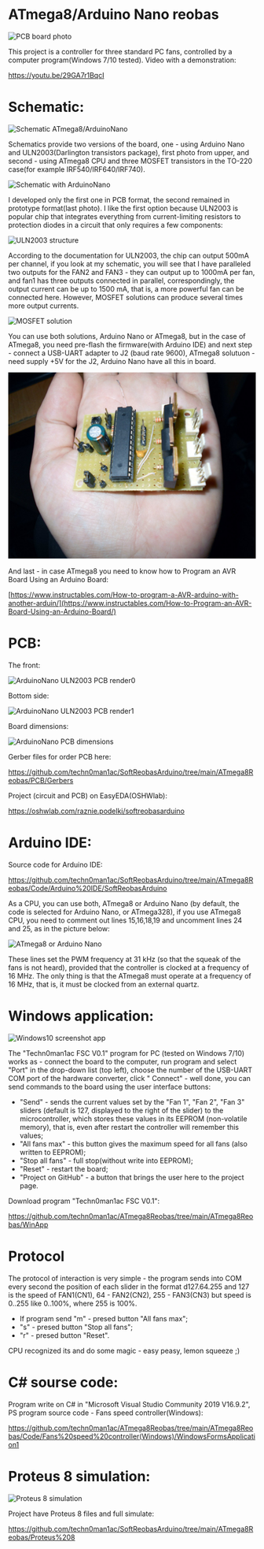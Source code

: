 # ATmega8/Arduino Nano reobas

![PCB board photo](https://raw.githubusercontent.com/techn0man1ac/SoftReobasArduino/main/ATmega8Reobas/Img/20230804_1619081.jpg "Board photo")

This project is a controller for three standard PC fans, controlled by a computer program(Windows 7/10 tested). Video with a demonstration:

https://youtu.be/29GA7r1BqcI

# Schematic:

![Schematic ATmega8/ArduinoNano](https://raw.githubusercontent.com/techn0man1ac/SoftReobasArduino/main/ATmega8Reobas/Img/Schematic_SoftReobasArduino_2023-08-04.png "Schematic ATmega8/ArduinoNano")

Schematics provide two versions of the board, one - using Arduino Nano and ULN2003(Darlington transistors package), first photo from upper, and second - using ATmega8 CPU and three MOSFET transistors in the TO-220 case(for example IRF540/IRF640/IRF740). 

![Schematic with ArduinoNano](https://raw.githubusercontent.com/techn0man1ac/SoftReobasArduino/main/ATmega8Reobas/Img/ArduinoNano_schematic.png "Schematic with ArduinoNano")

I developed only the first one in PCB format, the second remained in prototype format(last photo). I like the first option because ULN2003 is popular chip that integrates everything from current-limiting resistors to protection diodes in a circuit that only requires a few components:

![ULN2003 structure](https://raw.githubusercontent.com/techn0man1ac/SoftReobasArduino/main/ATmega8Reobas/Img/ULN2003.png "ULN2003 structure")

According to the documentation for ULN2003, the chip can output 500mA per channel, if you look at my schematic, you will see that I have paralleled two outputs for the FAN2 and FAN3 - they can output up to 1000mA per fan, and fan1 has three outputs connected in parallel, correspondingly, the output current can be up to 1500 mA, that is, a more powerful fan can be connected here. However, MOSFET solutions can produce several times more output currents.

![MOSFET solution](https://raw.githubusercontent.com/techn0man1ac/SoftReobasArduino/main/ATmega8Reobas/Img/ATmega8_schematic.png "MOSFET solution")

You can use both solutions, Arduino Nano or ATmega8, but in the case of ATmega8, you need pre-flash the firmware(with Arduino IDE) and next step - connect a USB-UART adapter to J2 (baud rate 9600), ATmega8 solutuon - need supply +5V for the J2, Arduino Nano have all this in board.

![Schematic ATmega8/ArduinoNano](https://raw.githubusercontent.com/techn0man1ac/ATmega8Reobas/main/ATmega8Reobas/Img/Photo.jpg "Schematic ATmega8/ArduinoNano")

And last - in case ATmega8 you need to know how to Program an AVR Board Using an Arduino Board:

[https://www.instructables.com/How-to-program-a-AVR-arduino-with-another-arduin/](https://www.instructables.com/How-to-Program-an-AVR-Board-Using-an-Arduino-Board/)

# PCB:

The front:

![ArduinoNano ULN2003 PCB render0](https://raw.githubusercontent.com/techn0man1ac/SoftReobasArduino/main/ATmega8Reobas/Img/PCB_ArduinoNano0.png "ArduinoNano ULN2003 PCB render0")

Bottom side:

![ArduinoNano ULN2003 PCB render1](https://raw.githubusercontent.com/techn0man1ac/SoftReobasArduino/main/ATmega8Reobas/Img/PCB_ArduinoNano1.png "ArduinoNano ULN2003 PCB render1")

Board dimensions:

![ArduinoNano PCB dimensions](https://raw.githubusercontent.com/techn0man1ac/SoftReobasArduino/main/ATmega8Reobas/Img/ArduinoNano_PCB_dimensions.png "ArduinoNano ArduinoNano PCB dimensions")

Gerber files for order PCB here:

https://github.com/techn0man1ac/SoftReobasArduino/tree/main/ATmega8Reobas/PCB/Gerbers

Project (circuit and PCB) on EasyEDA(OSHWlab):

https://oshwlab.com/raznie.podelki/softreobasarduino

# Arduino IDE:

Source code for Arduino IDE:

https://github.com/techn0man1ac/SoftReobasArduino/tree/main/ATmega8Reobas/Code/Arduino%20IDE/SoftReobasArduino

As a CPU, you can use both, ATmega8 or Arduino Nano (by default, the code is selected for Arduino Nano, or ATmega328), if you use ATmega8 CPU, you need to comment out lines 15,16,18,19 and uncomment lines 24 and 25, as in the picture below:

![ATmega8 or Arduino Nano](https://raw.githubusercontent.com/techn0man1ac/SoftReobasArduino/main/ATmega8Reobas/Code/Arduino%20IDE/SoftReobasArduino/ArduinoNanoOrATmega8.png " ATmega8 or Arduino Nano")

These lines set the PWM frequency at 31 kHz (so that the squeak of the fans is not heard), provided that the controller is clocked at a frequency of 16 MHz.
The only thing is that the ATmega8 must operate at a frequency of 16 MHz, that is, it must be clocked from an external quartz.

# Windows application:
 
![Windows10 screenshot app](https://raw.githubusercontent.com/techn0man1ac/SoftReobasArduino/main/ATmega8Reobas/Img/Techn0man1ac%20FSC%20V0.1%20Win10Scrn.jpg "Windows10 screenshot app")

The "Techn0man1ac FSC V0.1" program for PC (tested on Windows 7/10) works as - connect the board to the computer, run program and select "Port" in the drop-down list (top left), choose the number of the USB-UART COM port of the hardware converter, click " Connect" - well done, you can send commands to the board using the user interface buttons:
- "Send" - sends the current values set by the "Fan 1", "Fan 2", "Fan 3" sliders (default is 127, displayed to the right of the slider) to the microcontroller, which stores these values in its EEPROM (non-volatile memory), that is, even after restart the controller will remember this values;
- "All fans max" - this button gives the maximum speed for all fans (also written to EEPROM);
- "Stop all fans" - full stop(without write into EEPROM);
- "Reset" - restart the board;
- "Project on GitHub" - a button that brings the user here to the project page.

Download program "Techn0man1ac FSC V0.1":

https://github.com/techn0man1ac/ATmega8Reobas/tree/main/ATmega8Reobas/WinApp

# Protocol

The protocol of interaction is very simple - the program sends into COM every second the position of each slider in the format d127.64.255 and 127 is the speed of FAN1(CN1), 64 - FAN2(CN2), 255 - FAN3(CN3) but speed is 0..255 like 0..100%, where 255 is 100%.

- If program send "m" - presed button "All fans max";
- "s" - presed button "Stop all fans";
-  "r" - presed button "Reset".

CPU recognized its and do some magic - easy peasy, lemon squeeze ;)

# С# sourse code:

Program write on С# in "Microsoft Visual Studio Community 2019 V16.9.2", PS program source code - Fans speed controller(Windows):

https://github.com/techn0man1ac/ATmega8Reobas/tree/main/ATmega8Reobas/Code/Fans%20speed%20controller(Windows)/WindowsFormsApplication1

# Proteus 8 simulation:

![Proteus 8 simulation](https://raw.githubusercontent.com/techn0man1ac/SoftReobasArduino/main/ATmega8Reobas/Proteus%208/Proteus%208.PNG "Proteus 8 simulation")

Project have Proteus 8 files and full simulate:

https://github.com/techn0man1ac/SoftReobasArduino/tree/main/ATmega8Reobas/Proteus%208
